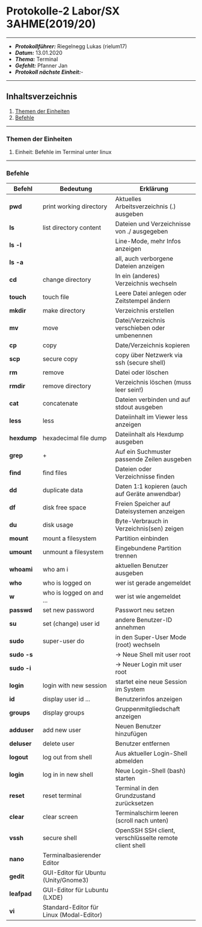 # Protokolle-2 Labor/SX 3AHME(2019/20)

------------------------------------------------------------

* ***Protokollführer:*** Riegelnegg Lukas (rielum17)
* ***Datum:*** 13.01.2020
* ***Thema:*** Terminal
* ***Gefehlt:*** Pfanner Jan
* ***Protokoll nächste Einheit:***-

------------------------------------------------------------

## Inhaltsverzeichnis
1. [Themen der Einheiten](#themen-der-einheit)
1. [Befehle](#Befehle)


------------------------------------------------------------

### Themen der Einheiten
1. Einheit: Befehle im Terminal unter linux

----------------------------------------------------------------------

### Befehle

**Befehl** | **Bedeutung** | **Erklärung**
---------- | ---------- | ----------
**pwd** |      print working directory |  Aktuelles Arbeitsverzeichnis (.) ausgeben
**ls** |      list directory content | Dateien und Verzeichnisse von ./ ausgegeben
**ls -l** || Line-Mode, mehr Infos anzeigen
**ls -a** || all, auch verborgene Dateien anzeigen
**cd**  |    change directory       |   In ein (anderes) Verzeichnis wechseln
**touch** |    touch file        |        Leere Datei anlegen oder Zeitstempel ändern
**mkdir** |   make directory     |       Verzeichnis erstellen
**mv**    |   move              |        Datei/Verzeichnis verschieben oder umbenennen
**cp**   |    copy           |           Date/Verzeichnis kopieren
**scp**  |    secure copy     |          copy über Netzwerk via ssh (secure shell)
**rm**   |    remove             |       Datei oder löschen
**rmdir** |   remove directory     |     Verzeichnis löschen (muss leer sein!)
**cat**   |   concatenate        |       Dateien verbinden und auf stdout ausgeben
**less**   |  less     |       Dateiinhalt im Viewer less anzeigen
**hexdump** | hexadecimal file dump |    Dateiinhalt als Hexdump ausgeben
**grep**   |  +  |    Auf ein Suchmuster passende Zeilen ausgeben
**find** |    find files           |     Dateien oder Verzeichnisse finden
**dd**   |    duplicate data      |      Daten 1:1 kopieren (auch auf Geräte anwendbar) 
**df**   |    disk free space     |      Freien Speicher auf Dateisystemen anzeigen
**du**   |    disk usage           |     Byte-Verbrauch in Verzeichnis(sen) zeigen
**mount**  |  mount a filesystem    |    Partition einbinden
**umount**  | unmount a filesystem   |   Eingebundene Partition trennen  
**whoami**    |   who am i                 |  aktuellen Benutzer ausgeben
**who**       |   who is logged on         |  wer ist gerade angemeldet
**w**         |   who is logged on and ... |  wer ist wie angemeldet
**passwd**    |  set new password          |  Passwort neu setzen
**su**        |   set (change) user id     |  andere Benutzer-ID annehmen
**sudo**      |   super-user do            |  in den Super-User Mode (root) wechseln
**sudo -s**   |                            | -> Neue Shell mit user root
**sudo -i**   |                            | -> Neuer Login mit user root  
**login**     |   login with new session   |  startet eine neue Session im System
**id**       |   display user id ...      |  Benutzerinfos anzeigen
**groups**   |   display groups           |  Gruppenmitgliedschaft anzeigen
**adduser**   |   add new user             |  Neuen Benutzer hinzufügen
**deluser**   |   delete user              |  Benutzer entfernen
**logout**   |  log out from shell     |     Aus aktueller Login-Shell abmelden
**login**    |  log in in new shell   |      Neue Login-Shell (bash) starten
**reset**    | reset terminal  | Terminal in den Grundzustand zurücksetzen
**clear**    | clear screen   |  Terminalschirm leeren (scroll nach unten)
**vssh**      | secure shell  |   OpenSSH SSH client, verschlüsselte remote client shell
**nano**     |  Terminalbasierender Editor
**gedit**    |  GUI-Editor für Ubuntu (Unity/Gnome3)
**leafpad**  |  GUI-Editor für Lubuntu (LXDE)
**vi**       |  Standard-Editor für Linux (Modal-Editor)
